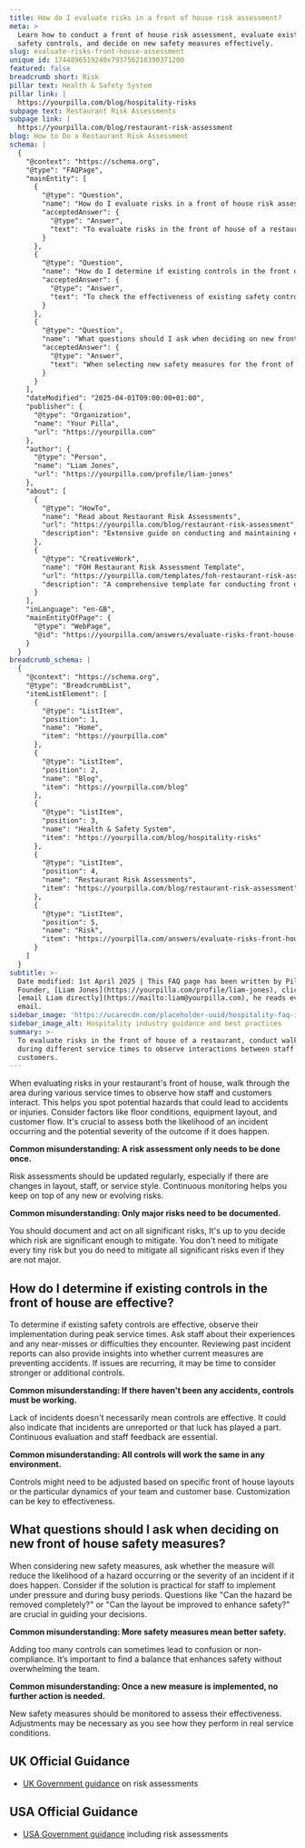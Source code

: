 ```yaml
---
title: How do I evaluate risks in a front of house risk assessment?
meta: >
  Learn how to conduct a front of house risk assessment, evaluate existing
  safety controls, and decide on new safety measures effectively.
slug: evaluate-risks-front-house-assessment
unique id: 1744896519240x793756218390371200
featured: false
breadcrumb short: Risk
pillar text: Health & Safety System
pillar link: |
  https://yourpilla.com/blog/hospitality-risks
subpage text: Restaurant Risk Assessments
subpage link: |
  https://yourpilla.com/blog/restaurant-risk-assessment
blog: How to Do a Restaurant Risk Assessment
schema: |
  {
    "@context": "https://schema.org",
    "@type": "FAQPage",
    "mainEntity": [
      {
        "@type": "Question",
        "name": "How do I evaluate risks in a front of house risk assessment?",
        "acceptedAnswer": {
          "@type": "Answer",
          "text": "To evaluate risks in the front of house of a restaurant, conduct walkthroughs during different service times to observe interactions between staff and customers. Assess factors such as floor conditions, equipment layout, and customer flow. Regularly update your risk assessments, especially following changes in layout, staff, or service styles and document all significant risks."
        }
      },
      {
        "@type": "Question",
        "name": "How do I determine if existing controls in the front of house are effective?",
        "acceptedAnswer": {
          "@type": "Answer",
          "text": "To check the effectiveness of existing safety controls in the front of house, observe their implementation during busy times, and solicit feedback from staff regarding any near-misses or difficulties. Review past incident reports to determine if these measures are effectively preventing accidents. Adjust controls as needed to fit the specific requirements of your venue and team dynamics."
        }
      },
      {
        "@type": "Question",
        "name": "What questions should I ask when deciding on new front of house safety measures?",
        "acceptedAnswer": {
          "@type": "Answer",
          "text": "When selecting new safety measures for the front of house, consider the following: (1) Will the measure decrease the likelihood or severity of hazards? (2) Is the measure practical for staff to implement, especially during busy periods? (3) Can the hazard be completely removed, or can the layout be improved for better safety? Evaluate the balance between safety enhancement and practicality to avoid overwhelming the team."
        }
      }
    ],
    "dateModified": "2025-04-01T09:00:00+01:00",
    "publisher": {
      "@type": "Organization",
      "name": "Your Pilla",
      "url": "https://yourpilla.com"
    },
    "author": {
      "@type": "Person",
      "name": "Liam Jones",
      "url": "https://yourpilla.com/profile/liam-jones"
    },
    "about": [
      {
        "@type": "HowTo",
        "name": "Read about Restaurant Risk Assessments",
        "url": "https://yourpilla.com/blog/restaurant-risk-assessment",
        "description": "Extensive guide on conducting and maintaining effective risk assessments in restaurant settings."
      },
      {
        "@type": "CreativeWork",
        "name": "FOH Restaurant Risk Assessment Template",
        "url": "https://yourpilla.com/templates/foh-restaurant-risk-assessment",
        "description": "A comprehensive template for conducting front of house risk assessments, aiding in identifying and documenting significant risks."
      }
    ],
    "inLanguage": "en-GB",
    "mainEntityOfPage": {
      "@type": "WebPage",
      "@id": "https://yourpilla.com/answers/evaluate-risks-front-house-assessment"
    }
  }
breadcrumb_schema: |
  {
    "@context": "https://schema.org",
    "@type": "BreadcrumbList",
    "itemListElement": [
      {
        "@type": "ListItem",
        "position": 1,
        "name": "Home",
        "item": "https://yourpilla.com"
      },
      {
        "@type": "ListItem",
        "position": 2,
        "name": "Blog",
        "item": "https://yourpilla.com/blog"
      },
      {
        "@type": "ListItem",
        "position": 3,
        "name": "Health & Safety System",
        "item": "https://yourpilla.com/blog/hospitality-risks"
      },
      {
        "@type": "ListItem",
        "position": 4,
        "name": "Restaurant Risk Assessments",
        "item": "https://yourpilla.com/blog/restaurant-risk-assessment"
      },
      {
        "@type": "ListItem",
        "position": 5,
        "name": "Risk",
        "item": "https://yourpilla.com/answers/evaluate-risks-front-house-assessment"
      }
    ]
  }
subtitle: >-
  Date modified: 1st April 2025 | This FAQ page has been written by Pilla
  Founder, [Liam Jones](https://yourpilla.com/profile/liam-jones), click to
  [email Liam directly](https://mailto:liam@yourpilla.com), he reads every
  email.
sidebar_image: 'https://ucarecdn.com/placeholder-uuid/hospitality-faq-image.jpg'
sidebar_image_alt: Hospitality industry guidance and best practices
summary: >-
  To evaluate risks in the front of house of a restaurant, conduct walkthroughs
  during different service times to observe interactions between staff and
  customers.
---
```

When evaluating risks in your restaurant's front of house, walk through the area during various service times to observe how staff and customers interact. This helps you spot potential hazards that could lead to accidents or injuries. Consider factors like floor conditions, equipment layout, and customer flow. It's crucial to assess both the likelihood of an incident occurring and the potential severity of the outcome if it does happen.

**Common misunderstanding: A risk assessment only needs to be done once.**

Risk assessments should be updated regularly, especially if there are changes in layout, staff, or service style. Continuous monitoring helps you keep on top of any new or evolving risks.

**Common misunderstanding: Only major risks need to be documented.**

You should document and act on all significant risks, It's up to you decide which risk are significant enough to mitigate. You don't need to mitigate every tiny risk but you do need to mitigate all significant risks even if they are not major.

## How do I determine if existing controls in the front of house are effective?

To determine if existing safety controls are effective, observe their implementation during peak service times. Ask staff about their experiences and any near-misses or difficulties they encounter. Reviewing past incident reports can also provide insights into whether current measures are preventing accidents. If issues are recurring, it may be time to consider stronger or additional controls.

**Common misunderstanding: If there haven't been any accidents, controls must be working.**

Lack of incidents doesn't necessarily mean controls are effective. It could also indicate that incidents are unreported or that luck has played a part. Continuous evaluation and staff feedback are essential.

**Common misunderstanding: All controls will work the same in any environment.**

Controls might need to be adjusted based on specific front of house layouts or the particular dynamics of your team and customer base. Customization can be key to effectiveness.

## What questions should I ask when deciding on new front of house safety measures?

When considering new safety measures, ask whether the measure will reduce the likelihood of a hazard occurring or the severity of an incident if it does happen. Consider if the solution is practical for staff to implement under pressure and during busy periods. Questions like "Can the hazard be removed completely?" or "Can the layout be improved to enhance safety?" are crucial in guiding your decisions.

**Common misunderstanding: More safety measures mean better safety.**

Adding too many controls can sometimes lead to confusion or non-compliance. It’s important to find a balance that enhances safety without overwhelming the team.

**Common misunderstanding: Once a new measure is implemented, no further action is needed.**

New safety measures should be monitored to assess their effectiveness. Adjustments may be necessary as you see how they perform in real service conditions.

## UK Official Guidance

-   [UK Government guidance](https://www.hse.gov.uk/catering/risk.htm) on risk assessments

## USA Official Guidance

-   [USA Government guidance](https://www.fda.gov/regulatory-information/search-fda-guidance-documents/draft-guidance-industry-hazard-analysis-and-risk-based-preventive-controls-human-food) including risk assessments
